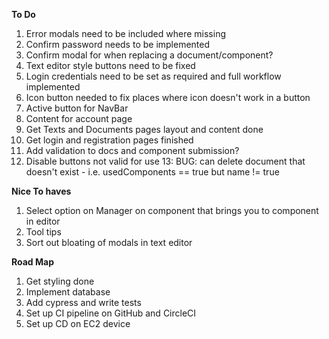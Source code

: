**To Do**

1. Error modals need to be included where missing
2. Confirm password needs to be implemented
3. Confirm modal for when replacing a document/component?
4. Text editor style buttons need to be fixed
5. Login credentials need to be set as required and full workflow implemented
6. Icon button needed to fix places where icon doesn't work in a button
7. Active button for NavBar
8. Content for account page
9. Get Texts and Documents pages layout and content done
10. Get login and registration pages finished
11. Add validation to docs and component submission?
12. Disable buttons not valid for use
    13: BUG: can delete document that doesn't exist - i.e. usedComponents == true but name != true

**Nice To haves**

1. Select option on Manager on component that brings you to component in editor
2. Tool tips
3. Sort out bloating of modals in text editor

**Road Map**

1. Get styling done
2. Implement database
3. Add cypress and write tests
4. Set up CI pipeline on GitHub and CircleCI
5. Set up CD on EC2 device
